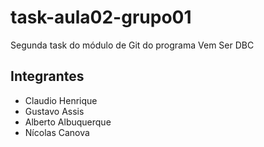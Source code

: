 # task-aula02-grupo01
Segunda task do módulo de Git do programa Vem Ser DBC

## Integrantes

- Claudio Henrique
- Gustavo Assis
- Alberto Albuquerque
- Nícolas Canova